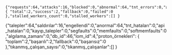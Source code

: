 ```
{"requests":64,"attacks":16,"blocked":0,"abnormal":64,"tnt_errors":0,"api_errors":0,"requests_lost":0,"segfaults":0,"memfaults":0,"softmemfaults":0,"time_detect":0,"db_id":46,"lom_id":4,"proton_instances": { "total":2,"success":2,"fallback":0,"failed":0 },"stalled_workers_count":0,"stalled_workers":[] }
```
{"talepler":64,"saldırılar":16,"engellendi":0,"anormal":64,"tnt_hataları":0,"api_hataları":0,"kayıp_talepler":0,"segfaults":0,"memfaults":0,"softmemfaults":0,"algılama_zamanı":0,"db_id":46,"lom_id":4,"proton_örnekleri": { "toplam":2,"başarılı":2,"fallback":0,"başarısız":0 },"tıkanmış_çalışan_sayısı":0,"tıkanmış_çalışanlar":[] }